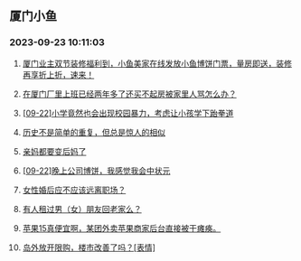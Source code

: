 ## 厦门小鱼 
### 2023-09-23 10:11:03

1. [厦门业主双节装修福利到，小鱼美家在线发放小鱼博饼门票，量房即送，装修再享折上折，速来！](http://bbs.xmfish.com/read-htm-tid-18077129.html)

2. [在厦门厂里上班已经两年多了还买不起房被家里人骂怎么办？](http://bbs.xmfish.com/read-htm-tid-18077194.html)

3. [[09-22]小学竟然也会出现校园暴力，考虑让小孩学下跆拳道](http://bbs.xmfish.com/read-htm-tid-18076985.html)

4. [历史不是简单的重复，但总是惊人的相似](http://bbs.xmfish.com/read-htm-tid-18077057.html)

5. [亲妈都要变后妈了](http://bbs.xmfish.com/read-htm-tid-18077089.html)

6. [[09-22]晚上公司博饼，我感觉我会中状元](http://bbs.xmfish.com/read-htm-tid-18076973.html)

7. [女性婚后应不应该远离职场？](http://bbs.xmfish.com/read-htm-tid-18077001.html)

8. [有人租过男（女）朋友回老家么？](http://bbs.xmfish.com/read-htm-tid-18077161.html)

9. [苹果15真便宜啊，某团外卖苹果商家后台直接被干瘫痪。](http://bbs.xmfish.com/read-htm-tid-18077056.html)

10. [岛外放开限购，楼市改善了吗？[表情]](http://bbs.xmfish.com/read-htm-tid-18077040.html)

